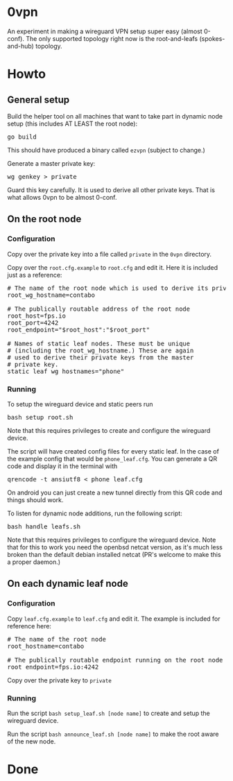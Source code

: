 # 0vpn

An experiment in making a wireguard VPN setup super easy (almost 0-conf). The only supported topology right now is the root-and-leafs (spokes-and-hub) topology.

# Howto

## General setup

Build the helper tool on all machines that want to take part in dynamic node setup (this includes AT LEAST the root node):

<pre>go build</pre>

This should have produced a binary called <code>ezvpn</code> (subject to change.)

Generate a master private key:

<pre>wg genkey > private</pre>

Guard this key carefully. It is used to derive all other private keys. That is what allows 0vpn to be almost 0-conf.

## On the root node

### Configuration

Copy over the private key into a file called <code>private</code> in the <code>0vpn</code> directory.

Copy over the <code>root.cfg.example</code> to <code>root.cfg</code> and edit it. Here it is included just as a reference:

<pre>
# The name of the root node which is used to derive its private key
root_wg_hostname=contabo

# The publically routable address of the root node
root_host=fps.io
root_port=4242
root_endpoint="$root_host":"$root_port"

# Names of static leaf nodes. These must be unique
# (including the root_wg_hostname.) These are again
# used to derive their private keys from the master
# private key.
static_leaf_wg_hostnames="phone"
</pre>

### Running

To setup the wireguard device and static peers run

<pre>bash setup_root.sh</pre>

Note that this requires privileges to create and configure the wireguard device.

The script will have created config files for every static leaf. In the case of the example config that would be <code>phone_leaf.cfg</code>. You can generate a QR code and display it in the terminal with

<pre>qrencode -t ansiutf8 < phone_leaf.cfg</pre>

On android you can just create a new tunnel directly from this QR code and things should work.

To listen for dynamic node additions, run the following script:

<pre>bash handle_leafs.sh</pre>

Note that this requires privileges to configure the wireguard device.
Note that for this to work you need the openbsd netcat version, as it's much less broken than the default debian installed netcat (PR's welcome to make this a proper daemon.)

## On each dynamic leaf node

### Configuration

Copy <code>leaf.cfg.example</code> to <code>leaf.cfg</code> and edit it. The example is included for reference here:

<pre>
# The name of the root node
root_hostname=contabo

# The publically routable endpoint running on the root node
root_endpoint=fps.io:4242
</pre>

Copy over the private key to <code>private</code>

### Running

Run the script <code>bash setup_leaf.sh [node name]</code> to create and setup the wireguard device.

Run the script <code>bash announce_leaf.sh [node name]</code> to make the root aware of the new node.

# Done


